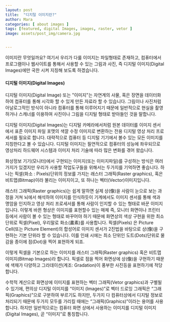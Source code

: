 ```yaml
---
layout: post
title:  "디지털 이미지란?"
author: Mara
categories: [ about images ]
tags: [featured, digital Images, images, raster, vetor ]
image: assets/post_img/camera.jpg


---
```

이미지란 무엇일까요? 여기서 우리가 다룰 이미지는 파일형태로 존재하고, 컴퓨터에서 프로그램이나 웹사이트를 통해서 사용할 수 있는 그림과 사진, 즉 디지털 이미지(Digital Images)에만 국한 시켜 지칭해 보도록 하겠습니다.

#### 디지털 이미지(Digital Images)
디지털 이미지(Digital Image) 또는 "이미지"는 자연계의 사물, 혹은 장면을 데이터화 하여 컴퓨터를 통해 시각화 할 수 있게 만든 자료라 할 수 있습니다. 그림이나 사진처럼 아날로그적인 방식이 아니라 컴퓨터를 통해 이루어지기 때문에 일반적으로 현실을 촬영하거나 스캐너를 이용하여 사진이나 그림을 디지털 형태로 받아들인 것을 말합니다.

디지털 이미지(Digital Images)는 디지털 카메라에서처럼 원본 데이터를 이미지 센서에서 표준 이미지 파일 포맷의 색깔 수정 이미지로 변환하는 전용 디지털 영상 처리 프로세서를 필요로 합니다. 대략적으로 컴퓨터 등 디지털 기기에서 볼수 있는 모든 이미지를 지칭한다고 볼 수 있습니다. 디지털 이미지는 필연적으로 컴퓨터의 성능에 좌우되므로 영상처리 하드웨어 시스템과 이미지 처리 기술에 따라 많은 변화를 겪어 왔습니다.

화상정보 기기(모니터)에서 구현되는 이미지(또는 이미지파일)를 구성하는 방식은 여러가지가 있겠지만 우리가 사용할 작업도구들을 위해서는 두가지를 기억하면 좋습니다. 하나는 픽셀(화소 : Pixels)단위의 정보를 가지는 래스터 그래픽(Raster graphics), 혹은 비트맵(Bitmap)이라 불리는 이미지이고, 또 하나는 벡터(Vector)이미지입니다.

래스터 그래픽(Raster graphics)는 쉽게 말하면 실제 상(像)을 사람이 눈으로 보는 과정을 거쳐 뇌에서 해석하여 이미지를 인식하듯이 기계에서도 이미지 센서를 통해 색과 명암을 인지하고 영상 처리 프로세서를 통해 사람이 인지할 수 있는 형태로 바꾼 이미지입니다. 이렇게 바뀐 형상은 이미지를 표현할수 있는 매체 즉, 모니터 화면이나 프린터 등에서 사람이 볼 수 있는 형태로 바꾸어야 하기 때문에 화면상의 색상 구현을 위한 최소 단위로 픽셀(Pixel), 우리말로 화소(畵素)를 사용합니다. 픽셀(Pixels) 은 Picture Cell(또는 Picture Element)의 합성어로 이미지 센서가 2진법을 바탕으로 상(像)을 구현하는 기본 단위라 할 수 있습니다.  이를 인쇄 시에는 최소 단위인 도트(Dots)단위로 물감을 종이에 점(Dot)을 찍어 표현하게 되죠.

이렇게 픽셀을 기본으로 하는 이미지를 래스터 그래픽(Raster graphics) 혹은 비트맵 이미지(Bitmap Images)라 합니다. 픽셀로 점을 찍어 화면상에 상(像)을 구현하기 때문에 색채가 다양하고 그라데이션(계조: Gradation)이 풍부한 사진등을 표현하기에 적당합니다.

수학적 계산으로 화면상에 이미지를 표현하는 벡터 그래픽(Vetor graphics)과 구별될 수 있기에, 편의상 디지털 이미지를 “이미지 (Images)”로 벡터 드로잉 그래픽은 “그래픽(Graphics)”으로 구분하여 부르기도 하지만, 두가지 다 컴퓨터상에서 디지털 정보로 처리되기 때문에 두가지 모두를 가리킬 때에는 “그래픽(Graphics)”이라는 용어를 사용합니다.
하지만 일반적으로는 컴퓨터 화면 상에서 사용하는 이미지를 디지털 이미지(Digital Images), 곧 “이미지”로 통칭합니다.
